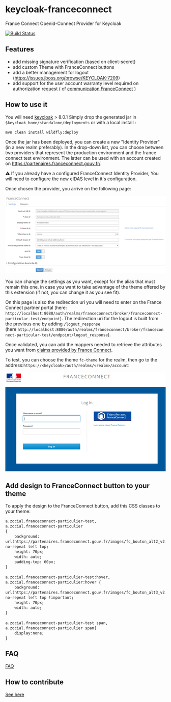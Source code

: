 # keycloak-franceconnect

France Connect Openid-Connect Provider for Keycloak

[![Build Status](https://travis-ci.org/inseefr/Keycloak-FranceConnect.svg?branch=master)](https://travis-ci.org/inseefr/Keycloak-FranceConnect)

## Features

- add missing signature verification (based on client-secret)
- add custom Theme with FranceConnect buttons
- add a better management for logout (https://issues.jboss.org/browse/KEYCLOAK-7209)
- add support for the user account warranty level required on authorization request ( cf [communication FranceConnect](https://dev.entrouvert.org/issues/34448) )

## How to use it

You will need [keycloak](https://www.keycloak.org) > 8.0.1
Simply drop the generated jar in `$keycloak_home/standalone/deployments`
or with a local install :

```
mvn clean install wildfly:deploy
```

Once the jar has been deployed, you can create a new "Identity Provider" (in a new realm preferably). In the drop-down list, you can choose between two providers that represent the production environment and the france connect test environment. The latter can be used with an account created on https://partenaires.franceconnect.gouv.fr/.

:warning: If you already have a configured FranceConnect Identity Provider, You will need to configure the new eIDAS level in it's configuration.

Once chosen the provider, you arrive on the following page:

![Keycloak-fc-conf-provider](/assets/keycloak-fc-conf-provider.PNG)

You can change the settings as you want, except for the alias that must remain this one, in case you want to take advantage of the theme offered by this extension (if not, you can change it as you see fit).

On this page is also the redirection uri you will need to enter on the France Connect partner portal (here: `http://localhost:8080/auth/realms/franceconnect/broker/franceconnect-particular-test/endpoint`). The redirection uri for the logout is built from the previous one by adding `/logout_response` (here:`http://localhost:8080/auth/realms/franceconnect/broker/franceconnect-particular-test/endpoint/logout_response`).

Once validated, you can add the mappers needed to retrieve the attributes you want from [claims provided by France Connect](https://partenaires.franceconnect.gouv.fr/fcp/profisseur-service).

To test, you can choose the theme `fc-theme` for the realm, then go to the address:`https://<keycloak>/auth/realms/<realm>/account`:

![Keycloak-fc-login](/assets/keycloak-fc-login.PNG)

## Add design to FranceConnect button to your theme

To apply the design to the FranceConnect button, add this CSS classes to your theme:

```
a.zocial.franceconnect-particulier-test,
a.zocial.franceconnect-particulier
{
    background: url(https://partenaires.franceconnect.gouv.fr/images/fc_bouton_alt2_v2.png) no-repeat left top;
    height: 70px;
    width: auto;
    padding-top: 60px;
}

a.zocial.franceconnect-particulier-test:hover,
a.zocial.franceconnect-particulier:hover {
    background: url(https://partenaires.franceconnect.gouv.fr/images/fc_bouton_alt3_v2.png) no-repeat left top !important;
    height: 70px;
    width: auto;
}

a.zocial.franceconnect-particulier-test span,
a.zocial.franceconnect-particulier span{
    display:none;
}
```

## FAQ

[FAQ](FAQ.md)

## How to contribute

[See here](CONTRIBUTING.en.md)
